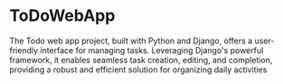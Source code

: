 # ToDoWebApp
The Todo web app project, built with Python and Django, offers a user-friendly interface for managing tasks. Leveraging Django's powerful framework, it enables seamless task creation, editing, and completion, providing a robust and efficient solution for organizing daily activities
